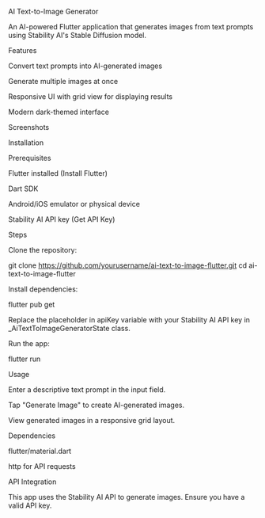 AI Text-to-Image Generator

An AI-powered Flutter application that generates images from text prompts using Stability AI's Stable Diffusion model.

Features

Convert text prompts into AI-generated images

Generate multiple images at once

Responsive UI with grid view for displaying results

Modern dark-themed interface

Screenshots



Installation

Prerequisites

Flutter installed (Install Flutter)

Dart SDK

Android/iOS emulator or physical device

Stability AI API key (Get API Key)

Steps

Clone the repository:

git clone https://github.com/yourusername/ai-text-to-image-flutter.git
cd ai-text-to-image-flutter

Install dependencies:

flutter pub get

Replace the placeholder in apiKey variable with your Stability AI API key in _AiTextToImageGeneratorState class.

Run the app:

flutter run

Usage

Enter a descriptive text prompt in the input field.

Tap "Generate Image" to create AI-generated images.

View generated images in a responsive grid layout.

Dependencies

flutter/material.dart

http for API requests

API Integration

This app uses the Stability AI API to generate images. Ensure you have a valid API key.
